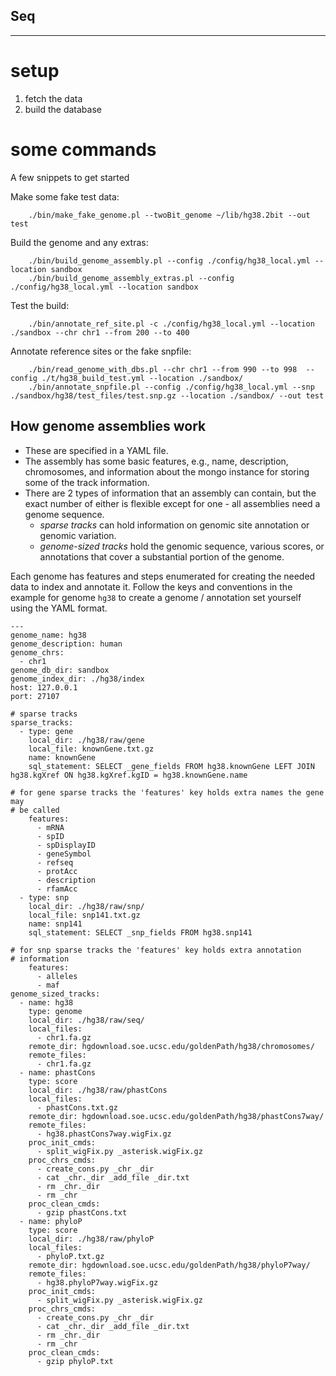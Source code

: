 Seq
---
---

# setup

1. fetch the data
2. build the database

# some commands

A few snippets to get started

Make some fake test data:

		./bin/make_fake_genome.pl --twoBit_genome ~/lib/hg38.2bit --out test

Build the genome and any extras:

		./bin/build_genome_assembly.pl --config ./config/hg38_local.yml --location sandbox
		./bin/build_genome_assembly_extras.pl --config ./config/hg38_local.yml --location sandbox

Test the build:

		./bin/annotate_ref_site.pl -c ./config/hg38_local.yml --location ./sandbox --chr chr1 --from 200 --to 400

Annotate reference sites or the fake snpfile:

		./bin/read_genome_with_dbs.pl --chr chr1 --from 990 --to 998  --config ./t/hg38_build_test.yml --location ./sandbox/
		./bin/annotate_snpfile.pl --config ./config/hg38_local.yml --snp ./sandbox/hg38/test_files/test.snp.gz --location ./sandbox/ --out test

## How genome assemblies work

- These are specified in a YAML file.
- The assembly has some basic features, e.g., name, description, chromosomes,
and information about the mongo instance for storing some of the track
information.
- There are 2 types of information that an assembly can contain, but the exact
number of either is flexible except for one - all assemblies need a genome
sequence.
	- *sparse tracks* can hold information on genomic site annotation or genomic
	variation.
	- *genome-sized tracks* hold the genomic sequence, various scores, or
	annotations that cover a substantial portion of the genome.


Each genome has features and steps enumerated for creating the needed data to
index and annotate it.
Follow the keys and conventions in the example for genome `hg38` to create a genome / annotation set yourself using the YAML format.

```
---
genome_name: hg38
genome_description: human
genome_chrs:
  - chr1
genome_db_dir: sandbox
genome_index_dir: ./hg38/index
host: 127.0.0.1
port: 27107

# sparse tracks
sparse_tracks:
  - type: gene
    local_dir: ./hg38/raw/gene
    local_file: knownGene.txt.gz
    name: knownGene
    sql_statement: SELECT _gene_fields FROM hg38.knownGene LEFT JOIN hg38.kgXref ON hg38.kgXref.kgID = hg38.knownGene.name

# for gene sparse tracks the 'features' key holds extra names the gene may
# be called
    features:
      - mRNA
      - spID
      - spDisplayID
      - geneSymbol
      - refseq
      - protAcc
      - description
      - rfamAcc
  - type: snp
    local_dir: ./hg38/raw/snp/
    local_file: snp141.txt.gz
    name: snp141
    sql_statement: SELECT _snp_fields FROM hg38.snp141

# for snp sparse tracks the 'features' key holds extra annotation
# information
    features:
      - alleles
      - maf
genome_sized_tracks:
  - name: hg38
    type: genome
    local_dir: ./hg38/raw/seq/
    local_files:
      - chr1.fa.gz
    remote_dir: hgdownload.soe.ucsc.edu/goldenPath/hg38/chromosomes/
    remote_files:
      - chr1.fa.gz
  - name: phastCons
    type: score
    local_dir: ./hg38/raw/phastCons
    local_files:
      - phastCons.txt.gz
    remote_dir: hgdownload.soe.ucsc.edu/goldenPath/hg38/phastCons7way/
    remote_files:
      - hg38.phastCons7way.wigFix.gz
    proc_init_cmds:
      - split_wigFix.py _asterisk.wigFix.gz
    proc_chrs_cmds:
      - create_cons.py _chr _dir
      - cat _chr._dir _add_file _dir.txt
      - rm _chr._dir
      - rm _chr
    proc_clean_cmds:
      - gzip phastCons.txt
  - name: phyloP
    type: score
    local_dir: ./hg38/raw/phyloP
    local_files:
      - phyloP.txt.gz
    remote_dir: hgdownload.soe.ucsc.edu/goldenPath/hg38/phyloP7way/
    remote_files:
      - hg38.phyloP7way.wigFix.gz
    proc_init_cmds:
      - split_wigFix.py _asterisk.wigFix.gz
    proc_chrs_cmds:
      - create_cons.py _chr _dir
      - cat _chr._dir _add_file _dir.txt
      - rm _chr._dir
      - rm _chr
    proc_clean_cmds:
      - gzip phyloP.txt
```
